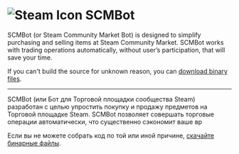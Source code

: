 ![Steam Icon](https://dl.dropboxusercontent.com/u/1288526/steam-icon.png) SCMBot
======

SCMBot (or Steam Community Market Bot) is designed to simplify purchasing and selling items at Steam Community Market. SCMBot works with trading operations automatically, without user’s participation, that will save your time.

If you can't build the source for unknown reason, you can [download binary files](https://dl.dropboxusercontent.com/u/1288526/SteamCMBot_bin.rar).

***

SCMBot (или Бот для Торговой площадки сообщества Steam) разработан с целью упростить покупку и продажу предметов на Торговой площадке Steam. SCMBot позволяет совершать торговые операции автоматически, что существенно сэкономит ваше вр

Если вы не можете собрать код по той или иной причине, [скачайте бинарные файлы](https://dl.dropboxusercontent.com/u/1288526/SteamCMBot_bin.rar).
